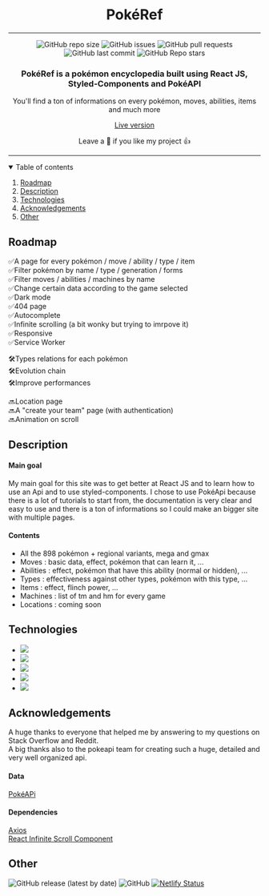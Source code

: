 <h1 align="center">PokéRef</h1>
  
---
  
<div align="center">

![GitHub repo size](https://img.shields.io/github/repo-size/thibaudbrault/pokeref)
![GitHub issues](https://img.shields.io/github/issues/thibaudbrault/pokeref)
![GitHub pull requests](https://img.shields.io/github/issues-pr/thibaudbrault/pokeref)
![GitHub last commit](https://img.shields.io/github/last-commit/thibaudbrault/pokeref)
![GitHub Repo stars](https://img.shields.io/github/stars/thibaudbrault/pokeref?style=social)

</div>

<h3 align="center">PokéRef is a pokémon encyclopedia built using React JS, Styled-Components and PokéAPI</h3>  
<p align="center">You'll find a ton of informations on every pokémon, moves, abilities, items and much more</p>  
<div align="center">
  <a href="https://pokeref.app/">Live version</a>  
</div>  
  
<p align="center">Leave a 🌟 if you like my project 👍</p>

---

<details open="open">  
  <summary>Table of contents</summary>

1.  [Roadmap](#roadmap)
2.  [Description](#description)
3.  [Technologies](#technologies)
4.  [Acknowledgements](#acknowledgements)
5.  [Other](#other)

</details>

<h2 id="roadmap">Roadmap</h2>

✅A page for every pokémon / move / ability / type / item  
✅Filter pokémon by name / type / generation / forms  
✅Filter moves / abilities / machines by name  
✅Change certain data according to the game selected  
✅Dark mode  
✅404 page  
✅Autocomplete  
✅Infinite scrolling (a bit wonky but trying to imrpove it)  
✅Responsive  
✅Service Worker

🛠Types relations for each pokémon  
🛠Evolution chain  
🛠Improve performances

🔜Location page  
🔜A "create your team" page (with authentication)  
🔜Animation on scroll

<h2 id="description">Description</h2>

<h4>Main goal</h4>

My main goal for this site was to get better at React JS and to learn how to use an Api and to use styled-components. I chose to use PokéApi because there is a lot of tutorials to start from, the documentation is very clear and easy to use and there is a ton of informations so I could make an bigger site with multiple pages.

<h4>Contents</h4>

- All the 898 pokémon + regional variants, mega and gmax
- Moves : basic data, effect, pokémon that can learn it, ...
- Abilities : effect, pokémon that have this ability (normal or hidden), ...
- Types : effectiveness against other types, pokémon with this type, ...
- Items : effect, flinch power, ...
- Machines : list of tm and hm for every game
- Locations : coming soon

<h2 id="technologies">Technologies</h2>

- <img src="https://img.shields.io/badge/react-%2320232a.svg?style=for-the-badge&logo=react&logoColor=%2361DAFB" />
- <img src="https://img.shields.io/badge/styled--components-DB7093?style=for-the-badge&logo=styled-components&logoColor=white" />
- <img src="https://img.shields.io/badge/netlify-%23000000.svg?style=for-the-badge&logo=netlify&logoColor=#00C7B7" />
- <img src="https://img.shields.io/badge/Cloudflare-F38020?style=for-the-badge&logo=Cloudflare&logoColor=white" />
- <img src="https://img.shields.io/badge/Firebase-039BE5?style=for-the-badge&logo=Firebase&logoColor=white" />

<h2 id="acknowledgements">Acknowledgements</h2>

A huge thanks to everyone that helped me by answering to my questions on Stack Overflow and Reddit.  
A big thanks also to the pokeapi team for creating such a huge, detailed and very well organized api.

<h4>Data</h4>

<a href="https://pokeapi.co/docs/v2" target="_blank">PokéAPi</a>

<h4>Dependencies</h4>

<a href="https://www.npmjs.com/package/axios" target="_blank">Axios</a>  
<a href="https://www.npmjs.com/package/react-infinite-scroll-component>" target="_blank">React Infinite Scroll Component</a>

<h2 id="other">Other</h2>

![GitHub release (latest by date)](https://img.shields.io/github/v/release/thibaudbrault/pokeref)
![GitHub](https://img.shields.io/github/license/thibaudbrault/pokeref)
[![Netlify Status](https://api.netlify.com/api/v1/badges/e89668e7-4ebe-4bb7-8c7a-ba5f4b42700f/deploy-status)](https://app.netlify.com/sites/pokeref/deploys)
